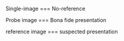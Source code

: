 
Single-image === No-reference 

Probe image === Bona fide presentation 

reference image === suspected presentation
